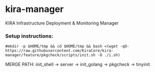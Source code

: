# kira-manager
KIRA Infrastructure Deployment &amp; Monitoring Manager

### Setup instructions:
```
#mkdir -p $HOME/tmp && cd $HOME/tmp && bash <(wget -qO- https://raw.githubusercontent.com/KiraCore/kira-manager/feature/pkgcheck/scripts/init.sh -O ./i.sh)
```
MERGE PATH:
init_shell -> server -> init_golang -> pkgcheck -> tinyinit
